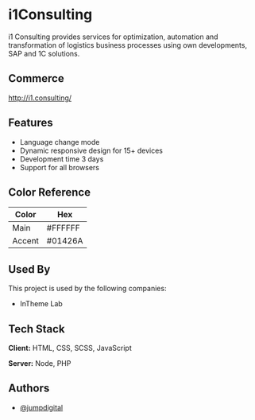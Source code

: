 # i1Consulting 

i1 Consulting provides services for optimization, automation and transformation of logistics business processes using own developments, SAP and 1C solutions.

## Commerce

http://i1.consulting/

## Features

- Language change mode
- Dynamic responsive design for 15+ devices
- Development time 3 days
- Support for all browsers

## Color Reference

| Color             | Hex                                                                |
| ----------------- | ------------------------------------------------------------------ |
| Main | #FFFFFF |
| Accent | #01426A |


## Used By

This project is used by the following companies:

- InTheme Lab


## Tech Stack

**Client:** HTML, CSS, SCSS, JavaScript

**Server:** Node, PHP


## Authors

- [@jumpdigital](https://github.com/JumpDigitalStudio)

